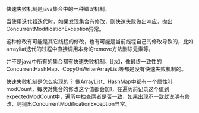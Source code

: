 快速失败机制是java集合中的一种错误机制。

当使用迭代器迭代时，如果发现集合有修改，则快速失败做出响应，抛出ConcurrentModificationException异常。

这种修改有可能是其它线程的修改，也有可能是当前线程自己的修改导致的，比如arrayliat迭代的过程中直接调用本身的remove方法删除元素等。

并不是java中所有的集合都有快速失败机制。比如，像最终一致性的ConcurrentHashMap、CopyOnWriterArrayList等都是没有快速失败机制的。

快速失败机制是怎么实现的？ 像ArrayList、HashMap中都有一个属性叫modCount，每次对集合的修改这个值都会加1，在遍历前记录这个值到expectedModCount中，遍历中检查两者是否一致，如果出现不一致就说明有修改，则抛出ConcurrentModificationException异常。

